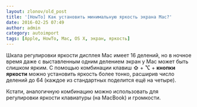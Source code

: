 ```yaml
---
layout: zlonov/old_post
title: '[HowTo] Как установить минимальную яркость экрана Mac?'
date: 2016-02-25 07:49
author: admin
category: autoimport
tags: [Apple, HowTo, Mac, OS X, экран, яркость]
---
```

<p style="text-align: left;">Шкала регулировки яркости дисплея Mac имеет 16 делений, но в ночное время даже с выставленным одним делением экран у Mac может быть слишком ярким. С помощью комбинации клавиш <strong>⇧ </strong>+ <strong>⌥</strong> + <strong>кнопки яркости</strong> можно установить яркость более тонко, расширив число делений до 64 (каждое из стандартных поделится ещё на четыре).

<p style="text-align: left;">Кстати, аналогичную комбинацию можно использовать для регулировки яркости клавиатуры (на MacBook) и громкости.
